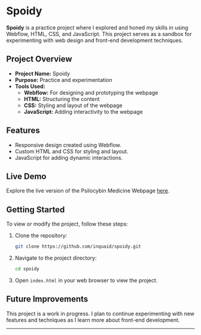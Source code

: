 # Spoidy

**Spoidy** is a practice project where I explored and honed my skills in using Webflow, HTML, CSS, and JavaScript. This project serves as a sandbox for experimenting with web design and front-end development techniques.

## Project Overview

- **Project Name:** Spoidy
- **Purpose:** Practice and experimentation
- **Tools Used:**
  - **Webflow:** For designing and prototyping the webpage
  - **HTML:** Structuring the content
  - **CSS:** Styling and layout of the webpage
  - **JavaScript:** Adding interactivity to the webpage

## Features

- Responsive design created using Webflow.
- Custom HTML and CSS for styling and layout.
- JavaScript for adding dynamic interactions.

## Live Demo 

Explore the live version of the Psilocybin Medicine Webpage [here](https://inquaid.github.io/spoidy/).

## Getting Started

To view or modify the project, follow these steps:

1. Clone the repository:
   ```bash
   git clone https://github.com/inquaid/spoidy.git
   ```
2. Navigate to the project directory:
   ```bash
   cd spoidy
   ```
3. Open `index.html` in your web browser to view the project.

## Future Improvements

This project is a work in progress. I plan to continue experimenting with new features and techniques as I learn more about front-end development.

---

